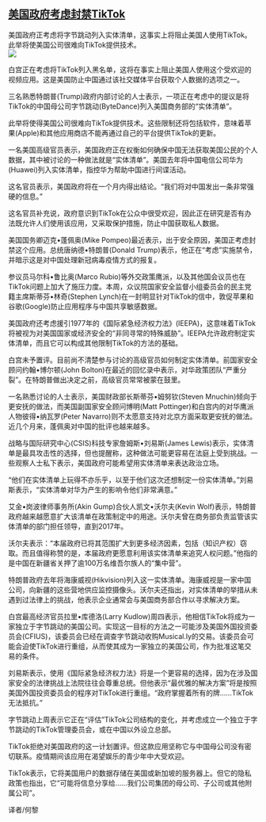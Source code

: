 <!--1594983133000-->
[美国政府考虑封禁TikTok](https://cn.ft.com/story/001088590?full=y)
------

<div></div><div class="story-lead">美国政府正考虑将字节跳动列入实体清单，这事实上将阻止美国人使用TikTok。此举将使美国公司很难向TikTok提供技术。</div><div class=" story-image image"><img src="https://thumbor.ftacademy.cn/unsafe/1340x754/https://thumbor.ftacademy.cn/unsafe/picture/0/000086390_piclink.jpg"></div><div class="story-body"><div id="story-body-container"><p>白宫正在考虑将TikTok列入黑名单，这将在事实上阻止美国人使用这个受欢迎的视频应用。这是美国防止中国通过该社交媒体平台获取个人数据的选项之一。</p><p>三名熟悉特朗普(Trump)政府内部讨论的人士表示，一项正在考虑中的提议是将TikTok的中国母公司字节跳动(ByteDance)列入美国商务部的“实体清单”。</p><p>此举将使得美国公司很难向TikTok提供技术。这些限制还将包括软件，意味着苹果(Apple)和其他应用商店不能再通过自己的平台提供TikTok的更新。</p><p>一名美国高级官员表示，美国政府正在权衡如何确保中国无法获取美国公民的个人数据，其中被讨论的一种做法就是“实体清单”。美国去年将中国电信公司华为(Huawei)列入实体清单，指控华为帮助中国进行间谍活动。</p><div  data-o-ads-name="mpu-middle1" class="o-ads in-article-advert" data-o-ads-formats-default="false"  data-o-ads-formats-small="FtcMobileMpu"  data-o-ads-formats-medium="FtcMpu" data-o-ads-formats-large="FtcMpu" data-o-ads-formats-extra="FtcMpu" data-o-ads-targeting="cnpos=middle1;" data-cy='[{"devices":["PC","iPhoneWeb","AndroidWeb","iPhoneApp","AndroidApp"],"pattern":"MPU","position":"Middle1","container":"mpuInStory"}]'></div><p>这名官员表示，美国政府将在一个月内得出结论。“我们将对中国发出一条非常强硬的信息。”</p><p>这名官员补充说，政府意识到TikTok在公众中很受欢迎，因此正在研究是否有办法既允许人们使用该应用，又采取保护措施，防止中国获取私人数据。</p><p>美国国务卿迈克•蓬佩奥(Mike Pompeo)最近表示，出于安全原因，美国正考虑封禁这个应用。总统唐纳德•特朗普(Donald Trump)表示，他正在“考虑”实施禁令，并暗示这是对中国处理新冠病毒疫情方式的报复。</p><p>参议员马尔科•鲁比奥(Marco Rubio)等外交政策鹰派，以及其他国会议员也在TikTok问题上加大了施压力度。本周，众议院国家安全监督小组委员会的民主党籍主席斯蒂芬•林奇(Stephen Lynch)在一封明显针对TikTok的信中，敦促苹果和谷歌(Google)防止应用程序与中国共享敏感数据。</p><p>美国政府还考虑援引1977年的《国际紧急经济权力法》(IEEPA)，这意味着TikTok将被视为对美国国家或经济安全的“非同寻常的特殊威胁”。IEEPA允许政府制定实体清单，而且它可以构成其他限制TikTok的方法的基础。</p><p>白宫未予置评。目前尚不清楚参与讨论的高级官员如何制定实体清单。前国家安全顾问约翰•博尔顿(John Bolton)在最近的回忆录中表示，对华政策团队“严重分裂”。在特朗普做出决定之前，高级官员常常被蒙在鼓里。</p><div data-o-ads-name="mpu-middle2" class="o-ads in-article-advert" data-o-ads-formats-default="false"  data-o-ads-formats-small="FtcMobileMpu"  data-o-ads-formats-medium="false" data-o-ads-formats-large="false" data-o-ads-formats-extra="false" data-o-ads-targeting="cnpos=middle2;" data-cy='[{"devices":["iPhoneWeb","AndroidWeb","iPhoneApp","AndroidApp"],"pattern":"MPU","position":"Middle2","container":"mpuInStory"}]'></div><p>一名熟悉讨论的人士表示，美国财政部长斯蒂芬•姆努钦(Steven Mnuchin)倾向于更安抚的做法，而美国副国家安全顾问博明(Matt Pottinger)和白宫内的对华鹰派人物彼得•纳瓦罗(Peter Navarro)则不太愿意支持对北京方面采取更安抚的做法。近几个月来，蓬佩奥对中国的批评也越来越多。</p><p>战略与国际研究中心(CSIS)科技专家詹姆斯•刘易斯(James Lewis)表示，实体清单是最具攻击性的选择，但也提醒称，这种做法可能更容易在法庭上受到挑战。一些观察人士私下表示，美国政府可能希望用实体清单来表达政治立场。</p><p>“他们在实体清单上玩得不亦乐乎，以至于他们这次还想制定一份实体清单。”刘易斯表示，“实体清单对华为产生的影响令他们非常满意。”</p><p>艾金•岗波律师事务所(Akin Gump)合伙人凯文•沃尔夫(Kevin Wolf)表示，特朗普政府越来越愿意扩大该清单在政策制定中的用途。沃尔夫曾在商务部负责监管该实体清单的部门担任领导，直到2017年。</p><p>沃尔夫表示：“本届政府已将其范围扩大到更多经济因素，包括（知识产权）窃取。而且值得称赞的是，本届政府更愿意利用该实体清单来追究人权问题。”他指的是中国在新疆省关押了逾100万名维吾尔族人的“集中营”。</p><div data-o-ads-name="mpu-middle3" class="o-ads in-article-advert" data-o-ads-formats-default="false"  data-o-ads-formats-small="FtcMobileMpu"  data-o-ads-formats-medium="false" data-o-ads-formats-large="false" data-o-ads-formats-extra="false" data-o-ads-targeting="cnpos=middle3;" data-cy='[{"devices":["iPhoneWeb","AndroidWeb","iPhoneApp","AndroidApp"],"pattern":"MPU","position":"Middle3","container":"mpuInStory"}]'></div><p>特朗普政府去年将海康威视(Hikvision)列入这一实体清单。海康威视是一家中国公司，向新疆的这些营地供应监控摄像头。沃尔夫还指出，对实体清单的举措从未遇到过法律上的挑战，他表示企业通常会与美国商务部合作以寻求解决方案。</p><p>白宫最高经济官员拉里•库德洛(Larry Kudlow)周四表示，他相信TikTok将成为一家独立于字节跳动的美国公司。实现这一目标的方法之一可能涉及美国外国投资委员会(CFIUS)，该委员会已经在调查字节跳动收购Musical.ly的交易。该委员会可能会迫使TikTok进行重组，从而使其成为一家独立的美国公司，作为批准这笔交易的条件。</p><p>刘易斯表示，使用《国际紧急经济权力法》将是一个更容易的选择，因为在涉及国家安全的法律挑战上法院往往会尊重总统。但他表示“最优雅的解决方案”将是按照美国外国投资委员会的程序对TikTok进行重组。“政府掌握着所有的牌……TikTok无法抵抗。”</p><p>字节跳动上周表示它正在“评估”TikTok公司结构的变化，并考虑成立一个独立于字节跳动的TikTok管理委员会，或在中国以外设立总部。</p><p>TikTok拒绝对美国政府的这一计划置评。但这款应用坚称它与中国母公司没有密切联系。疫情期间该应用在渴望娱乐的青少年中大受欢迎。</p><div data-o-ads-name="mpu-middle4" class="o-ads in-article-advert" data-o-ads-formats-default="false"  data-o-ads-formats-small="FtcMobileMpu"  data-o-ads-formats-medium="false" data-o-ads-formats-large="false" data-o-ads-formats-extra="false" data-o-ads-targeting="cnpos=middle4;" data-cy='[{"devices":["iPhoneWeb","AndroidWeb","iPhoneApp","AndroidApp"],"pattern":"MPU","position":"Middle4","container":"mpuInStory"}]'></div><p>TikTok表示，它将美国用户的数据存储在美国或新加坡的服务器上。但它的隐私政策也指出，它“可能将信息分享给……我们公司集团的母公司、子公司或其他附属公司”。</p><p>译者/何黎</p></div><div class="clearfloat"></div></div>
